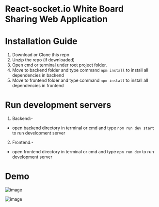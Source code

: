 #  React-socket.io White Board Sharing Web Application

 
# Installation Guide
1. Download or Clone this repo
2. Unzip the repo (if downloaded)
3. Open cmd or terminal under root project folder.
5. Move to backend folder and type command `npm install` to install all dependencies in backend
6. Move to frontend folder and type command `npm install` to install all dependencies in frontend


# Run development servers

1. Backend:-
  - open backend directory in terminal or cmd and type `npm run dev start` to run development server
  
2. Frontend:-
  - open frontend directory in terminal or cmd and type `npm run dev` to run development server

# Demo 

![image](https://github.com/Abhi865625/White-Board-Web-Application/assets/93569162/7d76cc11-99e1-4a31-b711-d60ff3e7a035)



![image](https://github.com/Abhi865625/White-Board-Web-Application/assets/93569162/1bc87186-534d-4dff-81b7-df44c59ad768)






